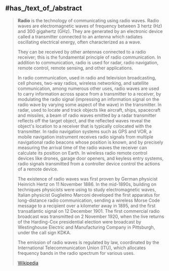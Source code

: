 ﻿---
has_id_wikidata: Q872
has_part_s_:
- '[[_Standards/WikiData/WD~antenna,131214]]'
- "[[_Standards/WikiData/WD~radio_receiver,159391]]"
- '[[_Standards/WikiData/WD~transmitter,190157]]'
- '[[_Standards/WikiData/WD~modulator,1942300]]'
different_from:
- "[[_Standards/WikiData/WD~radio_receiver,159391]]"
- "[[_Standards/WikiData/WD~radio_broadcasting,273623]]"
- "[[_Standards/WikiData/WD~broadcasting_service,109680674]]"
instance_of:
- '[[_Standards/WikiData/WD~industry,268592]]'
- '[[_Standards/WikiData/WD~technology,11016]]'
history_of_topic:
- "[[_Standards/WikiData/WD~history_of_radio,1517374]]"
- "[[_Standards/WikiData/WD~timeline_of_radio,4501817]]"
Wikimedia_outline: "[[_Standards/WikiData/WD~outline_of_radio,7112714]]"
permanent_duplicated_item: '[[_Standards/WikiData/WD~Q27131928,27131928]]'
time_of_discovery_or_invention: "1894"
UMLS_CUI: C0034546
MeSH_tree_code:
- L01.462.500.590.700
- L01.462.500.820.090.739
- L01.462.500.847.514
- J01.897.280.500.739
subclass_of: '[[_Standards/WikiData/WD~telecommunication,418]]'
topic_s_main_Wikimedia_portal: '[[_Standards/WikiData/WD~Portal_Radio,50760]]'
International_Standard_Industrial_Classification_code_Rev_4: 6010
Library_of_Congress_Classification:
- TK
- PN1991-1991.9
Commons_gallery: Radio
Commons_category: Radio
schematic: "http://commons.wikimedia.org/wiki/Special:FilePath/Amfm3-en-de.gif"
image:
- "http://commons.wikimedia.org/wiki/Special:FilePath/Biblis%20RFE%20RL%2001.jpg"
- "http://commons.wikimedia.org/wiki/Special:FilePath/Pasilan%20linkkitorni.jpg"
Basisklassifikation: 05.35
U_S_National_Archives_Identifier: 10644297
Iconclass_notation: 46E63
Dewey_Decimal_Classification: 791.4
Krugosvet_article: nauka_i_tehnika/transport_i_svyaz/RADIO_I_TELEVIDENIE.html
---

## #has_/text_of_/abstract 

> **Radio** is the technology of communicating using radio waves. 
> Radio waves are electromagnetic waves of frequency between 3 hertz (Hz) and 300 gigahertz (GHz). 
> They are generated by an electronic device called a transmitter connected to an antenna 
> which radiates oscillating electrical energy, often characterized as a wave. 
> 
> They can be received by other antennas connected to a radio receiver; this is the fundamental principle of radio communication. In addition to communication, radio is used for radar, radio navigation, remote control, remote sensing, and other applications.
>
> In radio communication, used in radio and television broadcasting, cell phones, two-way radios, wireless networking, and satellite communication, among numerous other uses, radio waves are used to carry information across space from a transmitter to a receiver, by modulating the radio signal (impressing an information signal on the radio wave by varying some aspect of the wave) in the transmitter. In radar, used to locate and track objects like aircraft, ships, spacecraft and missiles, a beam of radio waves emitted by a radar transmitter reflects off the target object, and the reflected waves reveal the object's location to a receiver that is typically colocated with the transmitter. In radio navigation systems such as GPS and VOR, a mobile navigation instrument receives radio signals from multiple navigational radio beacons whose position is known, and by precisely measuring the arrival time of the radio waves the receiver can calculate its position on Earth. In wireless radio remote control devices like drones, garage door openers, and keyless entry systems, radio signals transmitted from a controller device control the actions of a remote device.
>
> The existence of radio waves was first proven by German physicist Heinrich Hertz on 11 November 1886. In the mid-1890s, building on techniques physicists were using to study electromagnetic waves, Italian physicist Guglielmo Marconi developed the first apparatus for long-distance radio communication, sending a wireless Morse Code message to a recipient over a kilometer away in 1895, and the first transatlantic signal on 12 December 1901.  The first commercial radio broadcast was transmitted on 2 November 1920, when the live returns of the Harding-Cox presidential election were broadcast by Westinghouse Electric and Manufacturing Company in Pittsburgh, under the call sign KDKA.
>
> The emission of radio waves is regulated by law, coordinated by the International Telecommunication Union (ITU), which allocates frequency bands in the radio spectrum for various uses.
>
> [Wikipedia](https://en.wikipedia.org/wiki/Radio) 




